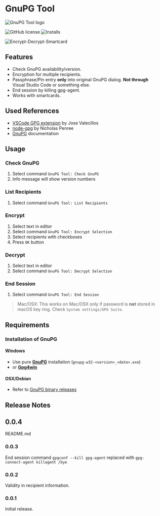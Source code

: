 # GnuPG Tool

![GnuPG Tool logo](https://raw.githubusercontent.com/heilingbrunner/vscode-gnupg-tool/master/images/vscode-gnupg-tool-logo.png)

![GitHub license](https://img.shields.io/badge/license-MIT-blue.svg)
![Installs](https://vsmarketplacebadge.apphb.com/installs-short/JHeilingbrunner.vscode-gnupg-tool.svg)

![Encrypt-Decrypt-Smartcard](https://raw.githubusercontent.com/heilingbrunner/vscode-gnupg-tool/master/images/Encrypt-Decrypt.gif)

## Features

- Check GnuPG availability/version.
- Encryption for multiple recipients.
- Passphrase/Pin entry __only__ into original GnuPG dialog. __Not through__ Visual Studio Code or something else.
- End session by killing gpg-agent.
- Works with smartcards.

## Used References

- [VSCode GPG extension](https://marketplace.visualstudio.com/items?itemName=jvalecillos.gpg) by Jose Valecillos
- [node-gpg](https://github.com/drudge/node-gpg) by Nicholas Penree
- [GnuPG](https://www.gnupg.org/documentation/manuals/gnupg/index.html#SEC_Contents) documentation

## Usage

### Check GnuPG

1. Select command `GnuPG Tool: Check GnuPG`
2. Info message will show version numbers

### List Recipients

1. Select command `GnuPG Tool: List Recipients`

### Encrypt

1. Select text in editor
2. Select command `GnuPG Tool: Encrypt Selection`
3. Select recipients with checkboxes
4. Press `OK` button

### Decrypt

1. Select text in editor
2. Select command `GnuPG Tool: Decrypt Selection`

### End Session

1. Select command `GnuPG Tool: End Session`


> Mac/OSX: This works on Mac/OSX only if password is __not__ stored in macOS key ring. Check `System settings/GPG Suite`.

## Requirements

### Installation of GnuPG

#### Windows

- Use pure [__GnuPG__](https://www.gnupg.org/ftp/gcrypt/binary/) installation (`gnupg-w32-<version>_<date>.exe`)
- or [__Gpg4win__](https://www.gpg4win.de/)

#### OSX/Debian

- Refer to [GnuPG binary releases](https://gnupg.org/download/)

## Release Notes

## 0.0.4

README.md

### 0.0.3

End session command `gpgconf --kill gpg-agent` replaced with `gpg-connect-agent killagent /bye`

### 0.0.2

Validity in recipient information.

### 0.0.1

Initial release.
